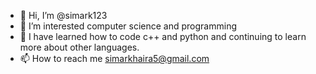 - 👋 Hi, I’m @simark123
- 👀 I’m interested computer science and programming 
- 🌱 I have learned how to code c++ and python and continuing to learn more about other languages.
- 📫 How to reach me simarkhaira5@gmail.com

<!---
simark123/simark123 is a ✨ special ✨ repository because its `README.md` (this file) appears on your GitHub profile.
You can click the Preview link to take a look at your changes.
--->
